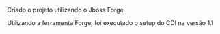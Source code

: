 Criado o projeto utilizando o Jboss Forge.

Utilizando a ferramenta Forge, foi executado o setup do CDI na versão 1.1